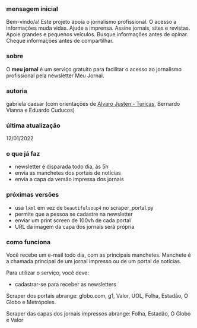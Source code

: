 ### mensagem inicial
Bem-vindo/a!
Este projeto apoia o jornalismo profissional. O acesso a informações muda vidas. Ajude a imprensa. Assine jornais, sites e revistas. Apoie grandes e pequenos veículos. Busque informações antes de opinar. Cheque informações antes de compartilhar.

### sobre
O **meu jornal** é um serviço gratuito para facilitar o acesso ao jornalismo profissional pela newsletter Meu Jornal.

### autoria
gabriela caesar (com orientações de [Alvaro Justen - Turicas](https://github.com/turicas), Bernardo Vianna e Eduardo Cuducos)

### última atualização
12/01/2022

### o que já faz
- newsletter é disparada todo dia, às 5h
- envia as manchetes dos portais de notícias
- envia a capa da versão impressa dos jornais

### próximas versões
- usa ``lxml`` em vez de ``beautifulsoup4`` no scraper_portal.py
- permite que a pessoa se cadastre na newsletter
- enviar um print screen de 100vh de cada portal
- URL da imagem da capa dos jornais será própria

### como funciona
Você recebe um e-mail todo dia, com as principais manchetes.
Manchete é a chamada principal de um jornal impresso ou de um portal de notícias.

Para utilizar o serviço, você deve:
- cadastrar-se para receber as newsletters

Scraper dos portais abrange:
globo.com, g1, Valor, UOL, Folha, Estadão, O Globo e Metrópoles.

Scraper das capas dos jornais impressos abrange:
Folha, Estadão, O Globo e Valor
